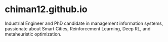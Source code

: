 # chiman12.github.io
Industrial Engineer and PhD candidate in management information systems, passionate about Smart Cities, Reinforcement Learning, Deep RL, and metaheuristic optimization.
